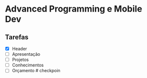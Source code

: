 # Advanced Programming e Mobile Dev

## Tarefas

- [X] Header
- [ ] Apresentação
- [ ] Projetos
- [ ] Conhecimentos
- [ ] Orçamento 
#   c h e c k p o i n  
 